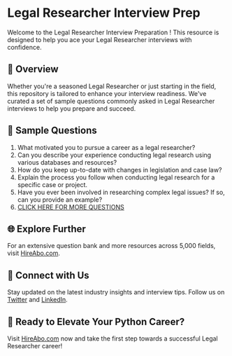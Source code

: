 # Legal Researcher Interview Prep

Welcome to the Legal Researcher Interview Preparation ! This resource is designed to help you ace your Legal Researcher interviews with confidence.

## 🚀 Overview

Whether you're a seasoned Legal Researcher or just starting in the field, this repository is tailored to enhance your interview readiness. We've curated a set of sample questions commonly asked in Legal Researcher interviews to help you prepare and succeed.

## 📝 Sample Questions

1. What motivated you to pursue a career as a legal researcher?
2. Can you describe your experience conducting legal research using various databases and resources?
3. How do you keep up-to-date with changes in legislation and case law?
4. Explain the process you follow when conducting legal research for a specific case or project.
5. Have you ever been involved in researching complex legal issues? If so, can you provide an example?
6. [CLICK HERE FOR MORE QUESTIONS](https://hireabo.com/job/9_0_11/Legal%20Researcher)

## 🌐 Explore Further

For an extensive question bank and more resources across 5,000 fields, visit [HireAbo.com](https://www.hireabo.com).

## 📱 Connect with Us

Stay updated on the latest industry insights and interview tips. Follow us on [Twitter](https://twitter.com/hireabo) and [LinkedIn](https://www.linkedin.com/in/hire-abo-3609972a8/).

## 🚀 Ready to Elevate Your Python Career?

Visit [HireAbo.com](https://www.hireabo.com) now and take the first step towards a successful Legal Researcher career!